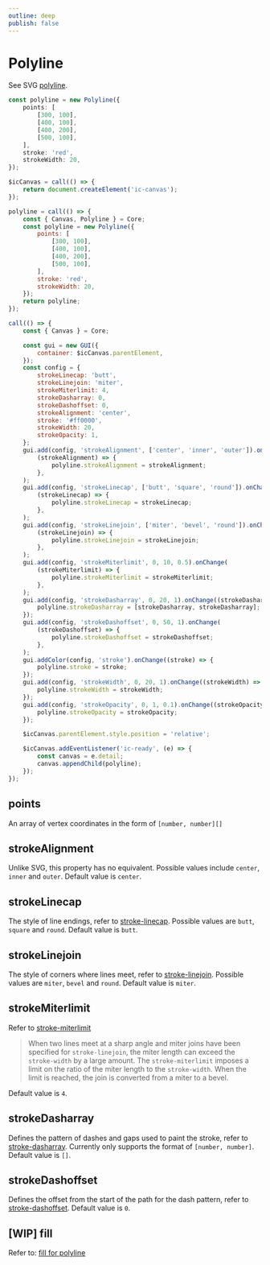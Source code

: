 ```yaml
---
outline: deep
publish: false
---
```


# Polyline

See SVG [polyline].

```ts
const polyline = new Polyline({
    points: [
        [300, 100],
        [400, 100],
        [400, 200],
        [500, 100],
    ],
    stroke: 'red',
    strokeWidth: 20,
});
```

```js eval code=false
$icCanvas = call(() => {
    return document.createElement('ic-canvas');
});
```

```js eval code=false
polyline = call(() => {
    const { Canvas, Polyline } = Core;
    const polyline = new Polyline({
        points: [
            [300, 100],
            [400, 100],
            [400, 200],
            [500, 100],
        ],
        stroke: 'red',
        strokeWidth: 20,
    });
    return polyline;
});
```

```js eval code=false inspector=false
call(() => {
    const { Canvas } = Core;

    const gui = new GUI({
        container: $icCanvas.parentElement,
    });
    const config = {
        strokeLinecap: 'butt',
        strokeLinejoin: 'miter',
        strokeMiterlimit: 4,
        strokeDasharray: 0,
        strokeDashoffset: 0,
        strokeAlignment: 'center',
        stroke: '#ff0000',
        strokeWidth: 20,
        strokeOpacity: 1,
    };
    gui.add(config, 'strokeAlignment', ['center', 'inner', 'outer']).onChange(
        (strokeAlignment) => {
            polyline.strokeAlignment = strokeAlignment;
        },
    );
    gui.add(config, 'strokeLinecap', ['butt', 'square', 'round']).onChange(
        (strokeLinecap) => {
            polyline.strokeLinecap = strokeLinecap;
        },
    );
    gui.add(config, 'strokeLinejoin', ['miter', 'bevel', 'round']).onChange(
        (strokeLinejoin) => {
            polyline.strokeLinejoin = strokeLinejoin;
        },
    );
    gui.add(config, 'strokeMiterlimit', 0, 10, 0.5).onChange(
        (strokeMiterlimit) => {
            polyline.strokeMiterlimit = strokeMiterlimit;
        },
    );
    gui.add(config, 'strokeDasharray', 0, 20, 1).onChange((strokeDasharray) => {
        polyline.strokeDasharray = [strokeDasharray, strokeDasharray];
    });
    gui.add(config, 'strokeDashoffset', 0, 50, 1).onChange(
        (strokeDashoffset) => {
            polyline.strokeDashoffset = strokeDashoffset;
        },
    );
    gui.addColor(config, 'stroke').onChange((stroke) => {
        polyline.stroke = stroke;
    });
    gui.add(config, 'strokeWidth', 0, 20, 1).onChange((strokeWidth) => {
        polyline.strokeWidth = strokeWidth;
    });
    gui.add(config, 'strokeOpacity', 0, 1, 0.1).onChange((strokeOpacity) => {
        polyline.strokeOpacity = strokeOpacity;
    });

    $icCanvas.parentElement.style.position = 'relative';

    $icCanvas.addEventListener('ic-ready', (e) => {
        const canvas = e.detail;
        canvas.appendChild(polyline);
    });
});
```

## points

An array of vertex coordinates in the form of `[number, number][]`

[polyline]: https://developer.mozilla.org/en-US/docs/Web/SVG/Element/polyline

## strokeAlignment

Unlike SVG, this property has no equivalent. Possible values include `center`, `inner` and `outer`. Default value is `center`.

## strokeLinecap

The style of line endings, refer to [stroke-linecap]. Possible values are `butt`, `square` and `round`. Default value is `butt`.

## strokeLinejoin

The style of corners where lines meet, refer to [stroke-linejoin]. Possible values are `miter`, `bevel` and `round`. Default value is `miter`.

## strokeMiterlimit

Refer to [stroke-miterlimit]

> When two lines meet at a sharp angle and miter joins have been specified for `stroke-linejoin`, the miter length can exceed the `stroke-width` by a large amount. The `stroke-miterlimit` imposes a limit on the ratio of the miter length to the `stroke-width`. When the limit is reached, the join is converted from a miter to a bevel.

Default value is `4`.

## strokeDasharray

Defines the pattern of dashes and gaps used to paint the stroke, refer to [stroke-dasharray]. Currently only supports the format of `[number, number]`. Default value is `[]`.

## strokeDashoffset

Defines the offset from the start of the path for the dash pattern, refer to [stroke-dashoffset]. Default value is `0`.

## [WIP] fill

Refer to: [fill for polyline]

[stroke-linecap]: https://developer.mozilla.org/en-US/docs/Web/SVG/Attribute/stroke-linecap
[stroke-linejoin]: https://developer.mozilla.org/en-US/docs/Web/SVG/Attribute/stroke-linejoin
[stroke-miterlimit]: https://developer.mozilla.org/en-US/docs/Web/SVG/Attribute/stroke-miterlimit
[stroke-dashoffset]: https://developer.mozilla.org/en-US/docs/Web/SVG/Attribute/stroke-dashoffset
[stroke-dasharray]: https://developer.mozilla.org/en-US/docs/Web/SVG/Attribute/stroke-dasharray
[fill for polyline]: https://developer.mozilla.org/en-US/docs/Web/SVG/Attribute/fill#polyline
